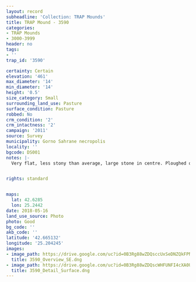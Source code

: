 ```yaml
---
layout: record
subheadline: 'Collection: TRAP Mounds'
title: TRAP Mound - 3590
categories:
- TRAP Mounds
- 3000-3999
header: no
tags:
- ''
trap_id: '3590'

certainty: Certain
elevation: '461'
max_diameter: '14'
min_diameter: '14'
height: '0.5'
size_category: Small
surrounding_land_use: Pasture
surface_condition: Pasture
robbed: No
crm_condition: '2'
crm_intactness: '2'
campaign: '2011'
source: Survey
municipality: Gorno Sahrane necropolis
locality: ''
bgcode: DS001
notes: |-
  Very flat, less stony than average, large stone in centre. Ploughed over, badly eroded.


rights: standard


maps:
  lat: 42.6285
  lon: 25.2442
date: 2018-05-16
land_use_source: Photo
photo: Good
bg_code: ''
akb_code: ''
latitude: '42.665132'
longitude: '25.204245'
images:
- image_path: https://drive.google.com/uc?id=0B3Rg88wZDQsccUxSeDNZQkFPNUU
  title: 3590_Overview_SE.dng
- image_path: https://drive.google.com/uc?id=0B3Rg88wZDQscWHFUNFI4cXA0Ujg
  title: 3590_Detail_Surface.dng
---
```

